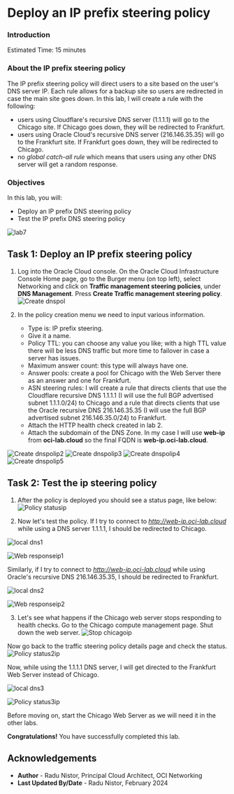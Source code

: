 # Deploy an IP prefix steering policy

### Introduction

Estimated Time: 15 minutes

### About the IP prefix steering policy

The IP prefix steering policy will direct users to a site based on the user's DNS server IP. Each rule allows for a backup site so users are redirected in case the main site goes down. In this lab, I will create a rule with the following:
* users using Cloudflare's recursive DNS server (1.1.1.1) will go to the Chicago site. If Chicago goes down, they will be redirected to Frankfurt.
* users using Oracle Cloud's recursive DNS server (216.146.35.35) will go to the Frankfurt site. If Frankfurt goes down, they will be redirected to Chicago.
* no *global catch-all rule* which means that users using any other DNS server will get a random response.

### Objectives

In this lab, you will:

* Deploy an IP prefix DNS steering policy
* Test the IP prefix DNS steering policy

![lab7](images/lab7.png)

## Task 1: Deploy an IP prefix steering policy

1. Log into the Oracle Cloud console. On the Oracle Cloud Infrastructure Console Home page, go to the Burger menu (on top left), select Networking and click on **Traffic management steering policies**, under **DNS Management**. Press **Create Traffic management steering policy**. 
  ![Create dnspol](images/dnspol.png)
 
2. In the policy creation menu we need to input various information.

    * Type is: IP prefix steering.
    * Give it a name.
    * Policy TTL: you can choose any value you like; with a high TTL value there will be less DNS traffic but more time to failover in case a server has issues.
    * Maximum answer count: this type will always have one.
    * Answer pools: create a pool for Chicago with the Web Server there as an answer and one for Frankfurt.
    * ASN steering rules: I will create a rule that directs clients that use the Cloudflare recursive DNS 1.1.1.1 (I will use the full BGP advertised subnet 1.1.1.0/24) to Chicago and a rule that directs clients that use the Oracle recursive DNS 216.146.35.35 (I will use the full BGP advertised subnet 216.146.35.0/24) to Frankfurt.
    * Attach the HTTP health check created in lab 2.
    * Attach the subdomain of the DNS Zone. In my case I will use **web-ip** from **oci-lab.cloud** so the final FQDN is **web-ip.oci-lab.cloud**.
    
  ![Create dnspolip2](images/dnspolip2.png)
  ![Create dnspolip3](images/dnspolip3.png)
  ![Create dnspolip4](images/dnspolip4.png)
  ![Create dnspolip5](images/dnspolip5.png)
  
## Task 2: Test the ip steering policy

1. After the policy is deployed you should see a status page, like below:
  ![Policy statusip](images/policystatusip.png)

2. Now let's test the policy. If I try to connect to *http://web-ip.oci-lab.cloud* while using a DNS server 1.1.1.1, I should be redirected to Chicago. 

  ![local dns1](images/localdns1.png)

  ![Web responseip1](images/webresponseip1.png)

  Similarly, if I try to connect to *http://web-ip.oci-lab.cloud* while using Oracle's recursive DNS 216.146.35.35, I should be redirected to Frankfurt.

  ![local dns2](images/localdns2.png)

  ![Web responseip2](images/webresponseip2.png)
  
3. Let's see what happens if the Chicago web server stops responding to health checks. Go to the Chicago compute management page. Shut down the web server.
  ![Stop chicagoip](images/stopchicip.png)

  Now go back to the traffic steering policy details page and check the status. 
  ![Policy status2ip](images/policystatus2ip.png)

  Now, while using the 1.1.1.1 DNS server, I will get directed to the Frankfurt Web Server instead of Chicago. 

  ![local dns3](images/localdns1.png)

  ![Policy status3ip](images/policystatus3ip.png)

  Before moving on, start the Chicago Web Server as we will need it in the other labs.

**Congratulations!** You have successfully completed this lab.

## Acknowledgements

* **Author** - Radu Nistor, Principal Cloud Architect, OCI Networking
* **Last Updated By/Date** - Radu Nistor, February 2024